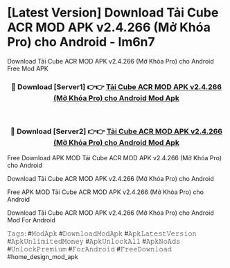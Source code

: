 # [Latest Version] Download Tải Cube ACR MOD APK v2.4.266 (Mở Khóa Pro) cho Android - lm6n7

Download Tải Cube ACR MOD APK v2.4.266 (Mở Khóa Pro) cho Android Free Mod APK

<div align="center">
<h3>🔴 Download [Server1] 👉👉 <a href="https://apk-comot.site?title=Tải_Cube_ACR_MOD_APK_v2.4.266_(Mở_Khóa_Pro)_cho_Android">Tải Cube ACR MOD APK v2.4.266 (Mở Khóa Pro) cho Android Mod Apk</a></h3><br>

<h3>🔴 Download [Server2] 👉👉 <a href="https://apk-comot.site?title=Tải_Cube_ACR_MOD_APK_v2.4.266_(Mở_Khóa_Pro)_cho_Android">Tải Cube ACR MOD APK v2.4.266 (Mở Khóa Pro) cho Android Mod Apk</a></h3>
</div>


Free Download APK MOD Tải Cube ACR MOD APK v2.4.266 (Mở Khóa Pro) cho Android

Download Tải Cube ACR MOD APK v2.4.266 (Mở Khóa Pro) cho Android 

Free APK MOD Tải Cube ACR MOD APK v2.4.266 (Mở Khóa Pro) cho Android 

Download Tải Cube ACR MOD APK v2.4.266 (Mở Khóa Pro) cho Android Mod For Android

𝚃𝚊𝚐𝚜: #𝙼𝚘𝚍𝙰𝚙𝚔 #𝙳𝚘𝚠𝚗𝚕𝚘𝚊𝚍𝙼𝚘𝚍𝙰𝚙𝚔 #𝙰𝚙𝚔𝙻𝚊𝚝𝚎𝚜𝚝𝚅𝚎𝚛𝚜𝚒𝚘𝚗 #𝙰𝚙𝚔𝚄𝚗𝚕𝚒𝚖𝚒𝚝𝚎𝚍𝙼𝚘𝚗𝚎𝚢 #𝙰𝚙𝚔𝚄𝚗𝚕𝚘𝚌𝚔𝙰𝚕𝚕 #𝙰𝚙𝚔𝙽𝚘𝙰𝚍𝚜 #𝚄𝚗𝚕𝚘𝚌𝚔𝙿𝚛𝚎𝚖𝚒𝚞𝚖 #𝙵𝚘𝚛𝙰𝚗𝚍𝚛𝚘𝚒𝚍 #𝙵𝚛𝚎𝚎𝙳𝚘𝚠𝚗𝚕𝚘𝚊𝚍 #home_design_mod_apk